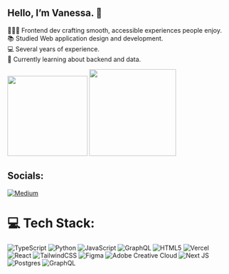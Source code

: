 ## Hello, I’m Vanessa. 👋

👩🏻‍💻 Frontend dev crafting smooth, accessible experiences people enjoy.<br/>
📚 Studied Web application design and development.<br/>
💻 Several years of experience.<br/>
🌱 Currently learning about backend and data.


<p>
  <img height="180" src="https://github-readme-stats-eight-green-48.vercel.app/api?username=Vanessa-bl&show_icons=true&count_private=true&theme=tokyonight&cache_seconds=1800" />
  <img height="195" src="https://github-readme-stats-eight-green-48.vercel.app/api/top-langs/?username=Vanessa-bl&layout=compact&langs_count=8&include_forks=true&theme=tokyonight&cache_seconds=1800" />
</p>


## Socials:
[![Medium](https://img.shields.io/badge/Medium-12100E?logo=medium&logoColor=white)](https://medium.com/@@Vanessa-bl/) 

# 💻 Tech Stack:
![TypeScript](https://img.shields.io/badge/typescript-%23007ACC.svg?style=for-the-badge&logo=typescript&logoColor=white) ![Python](https://img.shields.io/badge/python-3670A0?style=for-the-badge&logo=python&logoColor=ffdd54) ![JavaScript](https://img.shields.io/badge/javascript-%23323330.svg?style=for-the-badge&logo=javascript&logoColor=%23F7DF1E) ![GraphQL](https://img.shields.io/badge/-GraphQL-E10098?style=for-the-badge&logo=graphql&logoColor=white) ![HTML5](https://img.shields.io/badge/html5-%23E34F26.svg?style=for-the-badge&logo=html5&logoColor=white) ![Vercel](https://img.shields.io/badge/vercel-%23000000.svg?style=for-the-badge&logo=vercel&logoColor=white) ![React](https://img.shields.io/badge/react-%2320232a.svg?style=for-the-badge&logo=react&logoColor=%2361DAFB) ![TailwindCSS](https://img.shields.io/badge/tailwindcss-%2338B2AC.svg?style=for-the-badge&logo=tailwind-css&logoColor=white) ![Figma](https://img.shields.io/badge/figma-%23F24E1E.svg?style=for-the-badge&logo=figma&logoColor=white) ![Adobe Creative Cloud](https://img.shields.io/badge/Adobe%20Creative%20Cloud-DA1F26.svg?style=for-the-badge&logo=Adobe%20Creative%20Cloud&logoColor=white) ![Next JS](https://img.shields.io/badge/Next-black?style=for-the-badge&logo=next.js&logoColor=white) ![Postgres](https://img.shields.io/badge/postgres-%23316192.svg?style=for-the-badge&logo=postgresql&logoColor=white) ![GraphQL](https://img.shields.io/badge/-GraphQL-E10098?style=for-the-badge&logo=graphql&logoColor=white)
